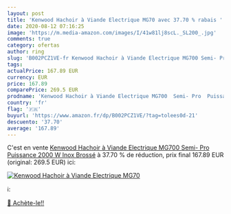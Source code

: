 ```yaml
---
layout: post
title: 'Kenwood Hachoir à Viande Electrique MG70 avec 37.70 % rabais '
date: 2020-08-12 07:16:25
image: 'https://m.media-amazon.com/images/I/41w81lj8scL._SL200_.jpg'
comments: true
category: ofertas
author: ring
slug: 'B002PCZ1VE-fr Kenwood Hachoir à Viande Electrique MG700 Semi- Pro...'
tags: 
actualPrice: 167.89 EUR
currency: EUR
price: 167.89
comparePrice: 269.5 EUR
prodname: 'Kenwood Hachoir à Viande Electrique MG700  Semi- Pro  Puissance 2000 W  Inox Brossé'
country: 'fr'
flag: '🇫🇷'
buyurl: 'https://www.amazon.fr/dp/B002PCZ1VE/?tag=tolees0d-21'
descuento: '37.70'
average: '167.89'
---
```


C'est en vente [Kenwood Hachoir à Viande Electrique MG700  Semi- Pro  Puissance 2000 W  Inox Brossé](https://www.amazon.fr/dp/B002PCZ1VE/?tag=tolees0d-21)  à  37.70 % de réduction, prix final  167.89 EUR (original: 269.5 EUR) ici:

[![Kenwood Hachoir à Viande Electrique MG70](https://m.media-amazon.com/images/I/41w81lj8scL._SL200_.jpg)](https://www.amazon.fr/dp/B002PCZ1VE/?tag=tolees0d-21)

ℹ️:


[🛒 Achète-le!!](https://www.amazon.fr/dp/B002PCZ1VE/?tag=tolees0d-21)
